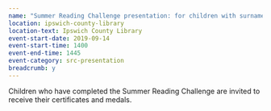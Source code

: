 ```yaml
---
name: "Summer Reading Challenge presentation: for children with surnames beginning A-L"
location: ipswich-county-library
location-text: Ipswich County Library
event-start-date: 2019-09-14
event-start-time: 1400
event-end-time: 1445
event-category: src-presentation
breadcrumb: y
---
```


Children who have completed the Summer Reading Challenge are invited to receive their certificates and medals.
